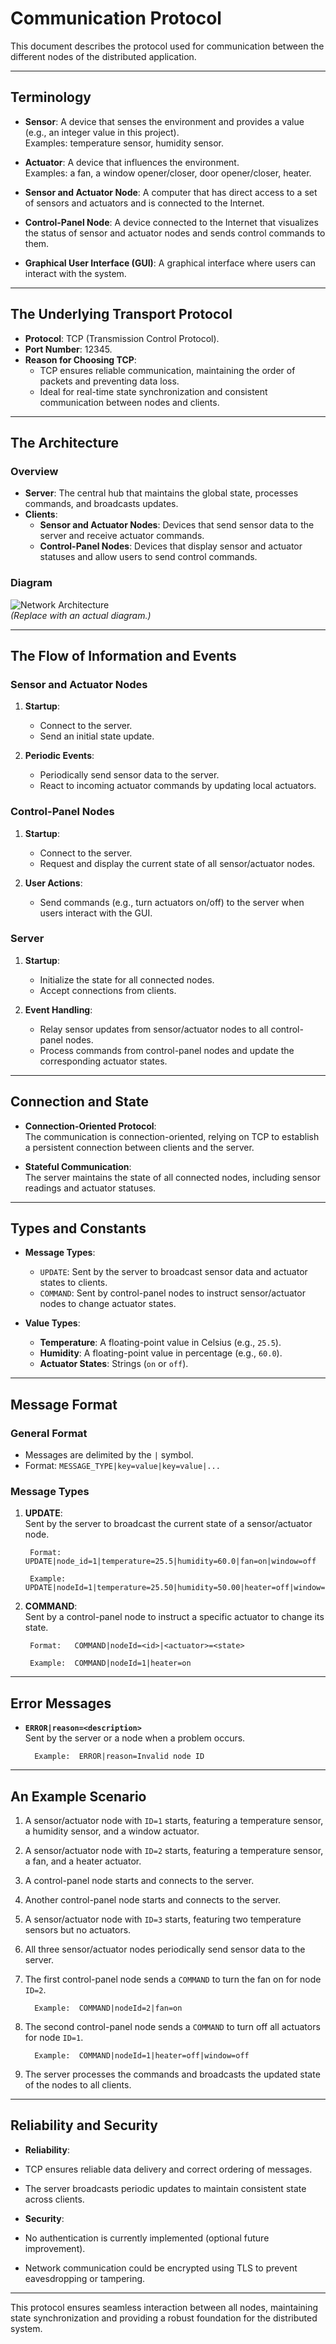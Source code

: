 # Communication Protocol

This document describes the protocol used for communication between the different nodes of the distributed application.

---

## Terminology

- **Sensor**: A device that senses the environment and provides a value (e.g., an integer value in this project).  
  Examples: temperature sensor, humidity sensor.

- **Actuator**: A device that influences the environment.  
  Examples: a fan, a window opener/closer, door opener/closer, heater.

- **Sensor and Actuator Node**: A computer that has direct access to a set of sensors and actuators and is connected to the Internet.

- **Control-Panel Node**: A device connected to the Internet that visualizes the status of sensor and actuator nodes and sends control commands to them.

- **Graphical User Interface (GUI)**: A graphical interface where users can interact with the system.

---

## The Underlying Transport Protocol

- **Protocol**: TCP (Transmission Control Protocol).
- **Port Number**: 12345.
- **Reason for Choosing TCP**:
    - TCP ensures reliable communication, maintaining the order of packets and preventing data loss.
    - Ideal for real-time state synchronization and consistent communication between nodes and clients.

---

## The Architecture

### Overview

- **Server**: The central hub that maintains the global state, processes commands, and broadcasts updates.
- **Clients**:
    - **Sensor and Actuator Nodes**: Devices that send sensor data to the server and receive actuator commands.
    - **Control-Panel Nodes**: Devices that display sensor and actuator statuses and allow users to send control commands.

### Diagram

![Network Architecture](network_architecture_placeholder.png)  
*(Replace with an actual diagram.)*

---

## The Flow of Information and Events

### Sensor and Actuator Nodes

1. **Startup**:
    - Connect to the server.
    - Send an initial state update.

2. **Periodic Events**:
    - Periodically send sensor data to the server.
    - React to incoming actuator commands by updating local actuators.

### Control-Panel Nodes

1. **Startup**:
    - Connect to the server.
    - Request and display the current state of all sensor/actuator nodes.

2. **User Actions**:
    - Send commands (e.g., turn actuators on/off) to the server when users interact with the GUI.

### Server

1. **Startup**:
    - Initialize the state for all connected nodes.
    - Accept connections from clients.

2. **Event Handling**:
    - Relay sensor updates from sensor/actuator nodes to all control-panel nodes.
    - Process commands from control-panel nodes and update the corresponding actuator states.

---

## Connection and State

- **Connection-Oriented Protocol**:  
  The communication is connection-oriented, relying on TCP to establish a persistent connection between clients and the server.

- **Stateful Communication**:  
  The server maintains the state of all connected nodes, including sensor readings and actuator statuses.

---

## Types and Constants

- **Message Types**:
    - `UPDATE`: Sent by the server to broadcast sensor data and actuator states to clients.
    - `COMMAND`: Sent by control-panel nodes to instruct sensor/actuator nodes to change actuator states.

- **Value Types**:
    - **Temperature**: A floating-point value in Celsius (e.g., `25.5`).
    - **Humidity**: A floating-point value in percentage (e.g., `60.0`).
    - **Actuator States**: Strings (`on` or `off`).

---

## Message Format

### General Format

- Messages are delimited by the `|` symbol.
- Format: `MESSAGE_TYPE|key=value|key=value|...`

### Message Types

1. **UPDATE**:  
   Sent by the server to broadcast the current state of a sensor/actuator node.  
 
        Format:   UPDATE|node_id=1|temperature=25.5|humidity=60.0|fan=on|window=off

        Example:  UPDATE|nodeId=1|temperature=25.50|humidity=50.00|heater=off|window=off|fan=on
   

2. **COMMAND**:  
   Sent by a control-panel node to instruct a specific actuator to change its state.

        Format:   COMMAND|nodeId=<id>|<actuator>=<state>

        Example:  COMMAND|nodeId=1|heater=on


---

## Error Messages

- **`ERROR|reason=<description>`**  
  Sent by the server or a node when a problem occurs.  
  
        Example:  ERROR|reason=Invalid node ID


---

## An Example Scenario

1. A sensor/actuator node with `ID=1` starts, featuring a temperature sensor, a humidity sensor, and a window actuator.
2. A sensor/actuator node with `ID=2` starts, featuring a temperature sensor, a fan, and a heater actuator.
3. A control-panel node starts and connects to the server.
4. Another control-panel node starts and connects to the server.
5. A sensor/actuator node with `ID=3` starts, featuring two temperature sensors but no actuators.
6. All three sensor/actuator nodes periodically send sensor data to the server.
7. The first control-panel node sends a `COMMAND` to turn the fan on for node `ID=2`.  
   
         Example:  COMMAND|nodeId=2|fan=on

8. The second control-panel node sends a `COMMAND` to turn off all actuators for node `ID=1`.  
   
         Example:  COMMAND|nodeId=1|heater=off|window=off

9. The server processes the commands and broadcasts the updated state of the nodes to all clients.

---

## Reliability and Security

- **Reliability**:
- TCP ensures reliable data delivery and correct ordering of messages.
- The server broadcasts periodic updates to maintain consistent state across clients.

- **Security**:
- No authentication is currently implemented (optional future improvement).
- Network communication could be encrypted using TLS to prevent eavesdropping or tampering.

---

This protocol ensures seamless interaction between all nodes, maintaining state synchronization and providing a robust foundation for the distributed system.




